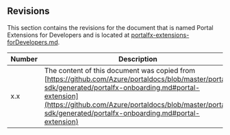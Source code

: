 <a name="portalfxExtensionsForDevelopersRevisions"></a>
<!-- link to this document is [portalfx-extensions-forDevelopers-revisions.md]()
-->
## Revisions

This section contains the revisions for the document that is named Portal Extensions for Developers and is located at 
[portalfx-extensions-forDevelopers.md](portalfx-extensions-forDevelopers.md).

<!-- TODO:  Do we always want to retain the link, or the document name? We need a consistent way to track how the content has moved from doc to doc.  The word "copied" can be changed to "removed" when the content in the original doc is replaced with a link to this one. -->

| Number | Description |
| --- | --- |
| x.x |  The content of this document was copied from [https://github.com/Azure/portaldocs/blob/master/portal-sdk/generated/portalfx-onboarding.md#portal-extension](https://github.com/Azure/portaldocs/blob/master/portal-sdk/generated/portalfx-onboarding.md#portal-extension) |